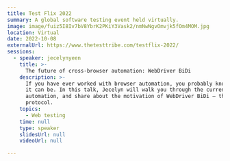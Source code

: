 ```yaml
---
title: Test Flix 2022
summary: A global software testing event held virtually.
image: image/fuiz5I8Iv7bV8YbrK2PKiY3Vask2/nmNwNgvOmvjk5fOm4MOM.jpg
location: Virtual
date: 2022-10-08
externalUrl: https://www.thetesttribe.com/testflix-2022/
sessions:
  - speaker: jecelynyeen
    title: >-
      The future of cross-browser automation: WebDriver BiDi
    description: >-
      If you have ever worked with browser automation, you probably know how overwhelming
      it can be. In this talk, Jecelyn will walk you through the current state of cross-browser
      automation, and share about the motivation of WebDriver BiDi – the new browser automation
      protocol.
    topics:
      - Web testing
    time: null
    type: speaker
    slidesUrl: null
    videoUrl: null

---
```

